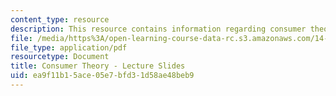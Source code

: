 ```yaml
---
content_type: resource
description: This resource contains information regarding consumer theory.
file: /media/https%3A/open-learning-course-data-rc.s3.amazonaws.com/14-121-microeconomic-theory-i-fall-2015/ea9f11b15ace05e7bfd31d58ae48beb9_MIT14_121F15_2S.pdf
file_type: application/pdf
resourcetype: Document
title: Consumer Theory - Lecture Slides
uid: ea9f11b1-5ace-05e7-bfd3-1d58ae48beb9
---
```

